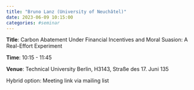 ```yaml
---
title: "Bruno Lanz (University of Neuchâtel)"
date: 2023-06-09 10:15:00
categories: #seminar
---
```


**Title**: Carbon Abatement Under Financial Incentives and Moral Suasion: A Real-Effort Experiment  

**Time**: 10:15 - 11:45  

**Venue**: Technical University Berlin, H3143, Straße des 17. Juni 135  

Hybrid option: Meeting link via mailing list

